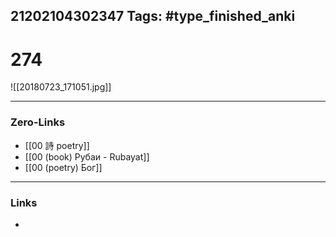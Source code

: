 21202104302347
Tags: #type_finished_anki 
---
# 274

![[20180723_171051.jpg]]

---
### Zero-Links
- [[00 詩 poetry]]
- [[00 (book) Рубаи - Rubayat]]
- [[00 (poetry) Бог]]
---
### Links
-